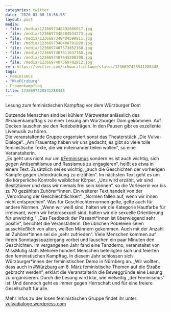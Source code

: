 ```yaml
---
categories: twitter
date: '2020-03-08 16:56:58'
layout: post
media:
- file: /media/1236697348492886017.jpg
- file: /media/1236697348484534273.jpg
- file: /media/1236697348484599811.jpg
- file: /media/1236697348488781828.jpg
- file: /media/1236697407573852160.jpg
- file: /media/1236697407611637760.jpg
- file: /media/1236697407645200390.jpg
- file: /media/1236697407569702912.jpg
ref: https://twitter.com/schwarzlichtwue/status/1236697428541288448
tags:
- Feminismus
- "W\xFCrzburg"
- Frauenkampftag
title: 1236697428541288448
---
```

Lesung zum feministischen Kampftag vor dem Würzburger Dom



Dutzende Menschen sind bei kühlem Märzwetter anlässlich des #Frauenkampftag s zu einer Lesung am Würzburger Dom gekommen. Auf Decken lauschen sie den Redebeiträgen. In den Pausen gibt es exzellente Livemusik zu hören.  
Die veranstaltende Gruppe organisiert sonst das Theaterstück „Die Vulva-Dialoge“. „Am Frauentag haben wir uns gedacht, es gibt so viele tolle feministische Texte, die wir miteinander teilen wollen“, so eine Veranstalterin.  
„Es geht uns nicht nur um [#Feminismus](/t/feminismus)  sondern es ist auch wichtig, sich gegen Antisemitismus und Rassismus zu engagieren“, heißt es etwa in einem Text. Zusätzlich sei es wichtig, „auch die Geschichten der vorherigen Kämpfe gegen Unterdrückung zu erzählen“. 
Im nächsten Text geht es um die körperliche Kontrolle weiblicher Körper. „Uns wird erzählt, wir sind Besitztümer und dass wir niemals frei sein können“, so die Vorleserin vor bis zu 70 gezählten Zuhörer\*innen. 
Ein weiterer Text handelt von der „Verordnung der Geschlechtlichkeit“. „Normen fallen auf, wenn wir ihnen nicht entsprechen“. 
Was für Geschlechternormen gelte, gelte auch für andere Normen. „Wenn wir weiß sind, halten wir die Kategorie Hautfarbe für irrelevant, wenn wir heterosexuell sind, halten wir die sexuelle Orientierung für unwichtig.“ 
„Das Feedback der Passant\*innen ist überwiegend sehr positiv“, berichtet die Veranstalterin. Die üblichen Pöbeleien seien ausschließlich von alten, weißen Männern gekommen. 
Auch mit der Anzahl an Zuhörer\*innen sei sie „sehr zufrieden“. Viele Menschen kommen auf ihrem Sonntagsspaziergang vorbei und lauschen ein paar Minuten den Geschichten. 
Im vergangenen Jahr fand eine Tanzdemo, veranstaltet von MissMutig statt. Mehrere hundert Menschen beteiligten sich und feierten den feministischen Kampftag. In diesem Jahr schlossen sich Würzburger\*innen der feministischen Demo in Nürnberg an. 
„Wir wollten, dass auch in [#Würzburg](/t/würzburg) am 8. März feministische Themen auf die Straße gebracht werden“, erklärt die Veranstalterin die Beweggründe eine Lesung zu organisieren. 
Durch die Lesung wird klar, wie vielseitig „der Feminismus“ ist. Und dennoch geht es immer gegen Herrschaft und für eine freiere Gesellschaft für alle. 



Mehr Infos zu der losen feministischen Gruppe findet ihr unter:  [vulvadialoge.wordpress.com](https://vulvadialoge.wordpress.com/) 